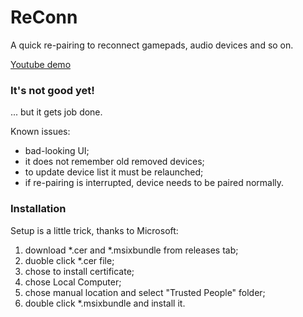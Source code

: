 # ReConn

  A quick re-pairing to reconnect gamepads, audio devices and so on.

[Youtube demo](https://youtu.be/2O_KVY61-So)

### It's not good yet!

... but it gets job done. 

Known issues:
- bad-looking UI;
- it does not remember old removed devices;
- to update device list it must be relaunched;
- if re-pairing is interrupted, device needs to be paired normally.

### Installation

Setup is a little trick, thanks to Microsoft:

1. download *.cer and *.msixbundle from releases tab;
2. duoble click *.cer file;
3. chose to install certificate;
4. chose Local Computer;
5. chose manual location and select "Trusted People" folder;
5. double click *.msixbundle and install it.
